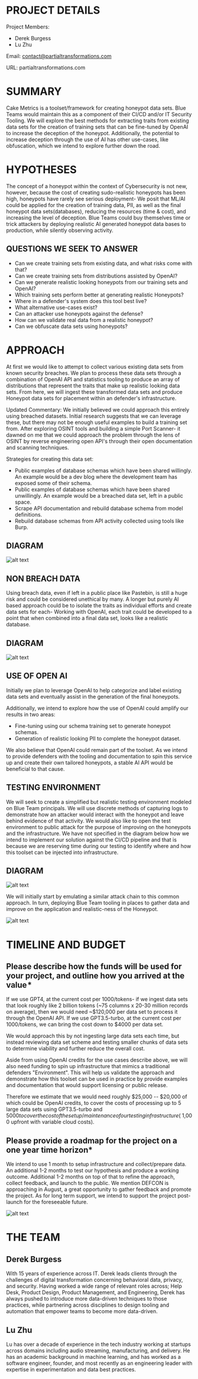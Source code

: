 # PROJECT DETAILS
Project Members: 
- Derek Burgess
- Lu Zhu

Email: contact@partialtransformations.com

URL: partialtransformations.com

# SUMMARY
Cake Metrics is a toolset/framework for creating honeypot data sets. Blue Teams would maintain this as a component of their CI/CD and/or IT Security Tooling. We will explore the best methods for extracting traits from existing data sets for the creation of training sets that can be fine-tuned by OpenAI to increase the deception of the honeypot. Additionally, the potential to increase deception through the use of AI has other use-cases, like obfuscation, which we intend to explore further down the road.

# HYPOTHESES
The concept of a honeypot within the context of Cybersecurity is not new, however, because the cost of creating sudo-realistic honeypots has been high, honeypots have rarely see serious deployment- We posit that ML/AI could be applied for the creation of training data, PII, as well as the final honeypot data sets(databases), reducing the resources (time & cost), and increasing the level of deception.  Blue Teams could buy themselves time or trick attackers by deploying realistic AI generated honeypot data bases to production, while silently observing activity.

## QUESTIONS WE SEEK TO ANSWER
- Can we create training sets from existing data, and what risks come with that?
- Can we create training sets from distributions assisted by OpenAI?
- Can we generate realistic looking honeypots from our training sets and OpenAI?
- Which training sets perform better at generating realistic Honeypots?
- Where in a defender's system does this tool best live?
- What alternative use-cases exist?
- Can an attacker use honeypots against the defense?
- How can we validate real data from a realistic honeypot?
- Can we obfuscate data sets using honeypots?

# APPROACH
At first we would like to attempt to collect various existing data sets from known security breaches. We plan to process these data sets through a combination of OpenAI API and statistics tooling to produce an array of distributions that represent the traits that make up realistic looking data sets. From here, we will ingest these transformed data sets and produce Honeypot data sets for placement within an defender's infrastructure.

Updated Commentary:
We initially believed we could approach this entirely using breached datasets. Initial research suggests that we can leverage these, but there may not be enough useful examples to build a training set from. After exploring OSINT tools and building a simple Port Scanner- it dawned on me that we could approach the problem through the lens of OSINT by reverse engineering open API's through their open documentation and scanning techniques.

Strategies for creating this data set:
- Public examples of database schemas which have been shared willingly. An example would be a dev blog where the development team has exposed some of their schema.
- Public examples of database schemas which have been shared unwillingly. An example would be a breached data set, left in a public space.
- Scrape API documentation and rebuild database schema from model definitions.
- Rebuild database schemas from API activity collected using tools like Burp.

## DIAGRAM

![alt text](approach.png)

## NON BREACH DATA
Using breach data, even if left in a public place like Pastebin, is still a huge risk and could be considered unethical by many. A longer but purely AI based approach could be to isolate the traits as individual efforts and create data sets for each- Working with OpenAI, each trait could be developed to a point that when combined into a final data set, looks like a realistic database.

## DIAGRAM

![alt text](approach_nbd.png)

## USE OF OPEN AI
Initially we plan to leverage OpenAI to help categorize and label existing data sets and eventually assist in the generation of the final honeypots. 

Additionally, we intend to explore how the use of OpenAI could amplify our results in two areas:
- Fine-tuning using our schema training set to generate honeypot schemas.
- Generation of realistic looking PII to complete the honeypot dataset.

We also believe that OpenAI could remain part of the toolset. As we intend to provide defenders with the tooling and documentation to spin this service up and create their own tailored honeypots, a stable AI API would be beneficial to that cause.

## TESTING ENVIRONMENT
We will seek to create a simplified but realistic testing environment modeled on Blue Team principals. We will use discrete methods of capturing logs to demonstrate how an attacker would interact with the honeypot and leave behind evidence of that activity. We would also like to open the test environment to public attack for the purpose of improving on the honeypots and the infrastructure. We have not specified in the diagram below how we intend to implement our solution against the CI/CD pipeline and that is because we are reserving time during our testing to identify where and how this toolset can be injected into infrastructure.

## DIAGRAM

![alt text](testing_env.png)

We will initially start by emulating a similar attack chain to this common approach. In turn, deploying Blue Team tooling in places to gather data and improve on the application and realistic-ness of the Honeypot.

![alt text](reaction_lab.png)

# TIMELINE AND BUDGET
## Please describe how the funds will be used for your project, and outline how you arrived at the value *
If we use GPT4, at the current cost per 1000/tokens- if we ingest data sets that look roughly like 2 billion tokens (~75 columns x 20-30 million records on average), then we would need ~$120,000 per data set to process it through the OpenAI API. If we use GPT3.5-turbo, at the current cost per 1000/tokens, we can bring the cost down to $4000 per data set.

We would approach this by not ingesting large data sets each time, but instead reviewing data set scheme and testing smaller chunks of data sets to determine viability and further reduce the overall cost.

Aside from using OpenAI credits for the use cases describe above, we will also need funding to spin up infrastructure that mimics a traditional defenders "Environment". This will help us validate the approach and demonstrate how this toolset can be used in practice by provide examples and documentation that would support licensing or public release.

Therefore we estimate that we would need roughly $25,000 -- $20,000 of which could be OpenAI credits, to cover the costs of processing up to 5 large data sets using GPT3.5-turbo and $5000 to cover the cost of the setup/maintenance of our testing infrastructure (~$1,000 upfront with variable cloud costs).

## Please provide a roadmap for the project on a one year time horizon*
We intend to use 1 month to setup infrastructure and collect/prepare data. An additional 1-2 months to test our hypothesis and produce a working outcome. Additional 1-2 months on top of that to refine the approach, collect feedback, and launch to the public. We mention DEFCON is approaching in August, a great opportunity to gather feedback and promote the project. As for long term support, we intend to support the project post-launch for the foreseeable future.

![alt text](roadmap.png)

# THE TEAM
## Derek Burgess
With 15 years of experience across IT. Derek leads clients through the challenges of digital transformation concerning behavioral data, privacy, and security. Having worked a wide range of relevant roles across; Help Desk, Product Design, Product Management, and Engineering, Derek has always pushed to introduce more data-driven techniques to those practices, while partnering across disciplines to design tooling and automation that empower teams to become more data-driven.

## Lu Zhu
Lu has over a decade of experience in the tech industry working at startups across domains including audio streaming, manufacturing, and delivery. He has an academic background in machine learning, and has worked as a software engineer, founder, and most recently as an engineering leader with expertise in experimentation and data best practices.
